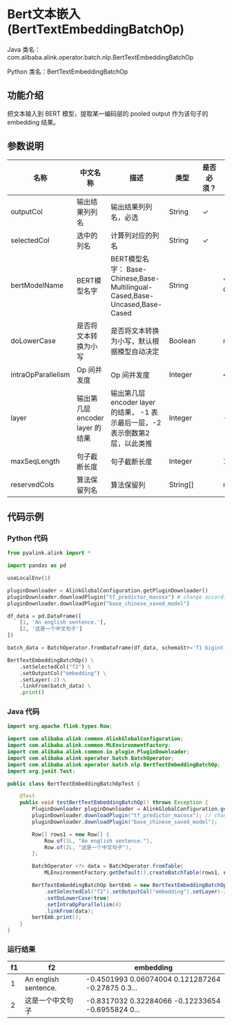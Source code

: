 # Bert文本嵌入 (BertTextEmbeddingBatchOp)
Java 类名：com.alibaba.alink.operator.batch.nlp.BertTextEmbeddingBatchOp

Python 类名：BertTextEmbeddingBatchOp


## 功能介绍

把文本输入到 BERT 模型，提取某一编码层的 pooled output 作为该句子的 embedding 结果。

## 参数说明

| 名称 | 中文名称 | 描述 | 类型 | 是否必须？ | 默认值 |
| --- | --- | --- | --- | --- | --- |
| outputCol | 输出结果列列名 | 输出结果列列名，必选 | String | ✓ |  |
| selectedCol | 选中的列名 | 计算列对应的列名 | String | ✓ |  |
| bertModelName | BERT模型名字 | BERT模型名字： Base-Chinese,Base-Multilingual-Cased,Base-Uncased,Base-Cased | String |  | "Base-Chinese" |
| doLowerCase | 是否将文本转换为小写 | 是否将文本转换为小写，默认根据模型自动决定 | Boolean |  | null |
| intraOpParallelism | Op 间并发度 | Op 间并发度 | Integer |  | 4 |
| layer | 输出第几层 encoder layer 的结果 | 输出第几层 encoder layer 的结果， -1 表示最后一层，-2 表示倒数第2层，以此类推 | Integer |  | -1 |
| maxSeqLength | 句子截断长度 | 句子截断长度 | Integer |  | 128 |
| reservedCols | 算法保留列名 | 算法保留列 | String[] |  | null |

## 代码示例
### Python 代码
```python
from pyalink.alink import *

import pandas as pd

useLocalEnv(1)

pluginDownloader = AlinkGlobalConfiguration.getPluginDownloader()
pluginDownloader.downloadPlugin("tf_predictor_macosx") # change according to system type
pluginDownloader.downloadPlugin("base_chinese_saved_model")

df_data = pd.DataFrame([
    [1, 'An english sentence.'],
    [2, '这是一个中文句子']
])

batch_data = BatchOperator.fromDataframe(df_data, schemaStr='f1 bigint, f2 string')

BertTextEmbeddingBatchOp() \
    .setSelectedCol("f2") \
    .setOutputCol("embedding") \
    .setLayer(-2) \
    .linkFrom(batch_data) \
    .print()
```

### Java 代码
```java
import org.apache.flink.types.Row;

import com.alibaba.alink.common.AlinkGlobalConfiguration;
import com.alibaba.alink.common.MLEnvironmentFactory;
import com.alibaba.alink.common.io.plugin.PluginDownloader;
import com.alibaba.alink.operator.batch.BatchOperator;
import com.alibaba.alink.operator.batch.nlp.BertTextEmbeddingBatchOp;
import org.junit.Test;

public class BertTextEmbeddingBatchOpTest {

	@Test
	public void testBertTextEmbeddingBatchOp() throws Exception {
		PluginDownloader pluginDownloader = AlinkGlobalConfiguration.getPluginDownloader();
		pluginDownloader.downloadPlugin("tf_predictor_macosx"); // change according to system type
		pluginDownloader.downloadPlugin("base_chinese_saved_model");

		Row[] rows1 = new Row[] {
			Row.of(1L, "An english sentence."),
			Row.of(2L, "这是一个中文句子"),
		};

		BatchOperator <?> data = BatchOperator.fromTable(
			MLEnvironmentFactory.getDefault().createBatchTable(rows1, new String[] {"f1", "f2"}));

		BertTextEmbeddingBatchOp bertEmb = new BertTextEmbeddingBatchOp()
			.setSelectedCol("f2").setOutputCol("embedding").setLayer(-2)
			.setDoLowerCase(true)
			.setIntraOpParallelism(4)
			.linkFrom(data);
		bertEmb.print();
	}
}
```

### 运行结果

|f1 |f2 |embedding|
|---|---|---------|
|1|An english sentence.|-0.4501993 0.06074004 0.121287264 -0.27875 0.3...|
|2|这是一个中文句子|-0.8317032 0.32284066 -0.12233654 -0.6955824 0...|
